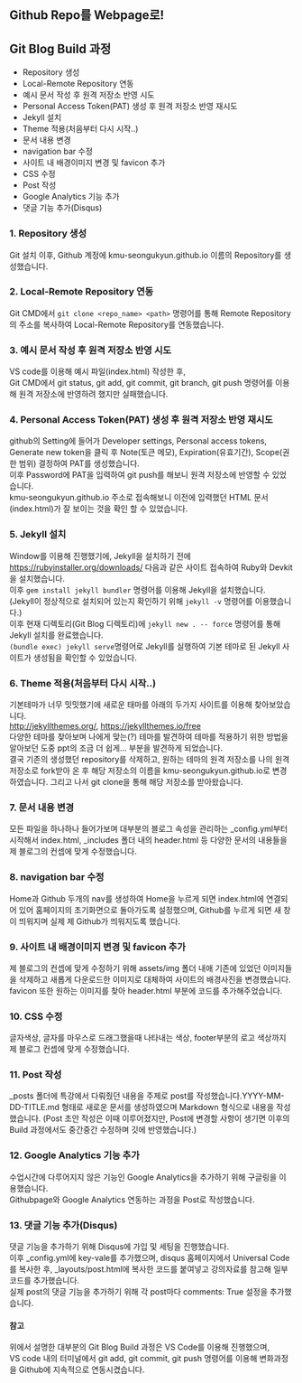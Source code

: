 ## Github Repo를 Webpage로!  

## Git Blog Build 과정  

- Repository 생성    
- Local-Remote Repository 연동
- 예시 문서 작성 후 원격 저장소 반영 시도
- Personal Access Token(PAT) 생성 후 원격 저장소 반영 재시도
- Jekyll 설치
- Theme 적용(처음부터 다시 시작..)
- 문서 내용 변경
- navigation bar 수정
- 사이트 내 배경이미지 변경 및 favicon 추가
- CSS 수정
- Post 작성
- Google Analytics 기능 추가
- 댓글 기능 추가(Disqus)

### 1. Repository 생성  
Git 설치 이후, Github 계정에 kmu-seongukyun.github.io 이름의 Repository를 생성했습니다.  

### 2. Local-Remote Repository 연동  
Git CMD에서 `git clone <repo_name> <path>` 명령어를 통해 Remote Repository의 주소를 복사하여 Local-Remote Repository를 연동했습니다.

### 3. 예시 문서 작성 후 원격 저장소 반영 시도
VS code를 이용해 예시 파일(index.html) 작성한 후,   
Git CMD에서 git status, git add, git commit, git branch, git push 명령어를 이용해 원격 저장소에 반영하려 했지만 실패했습니다.   

### 4. Personal Access Token(PAT) 생성 후 원격 저장소 반영 재시도
github의 Setting에 들어가 Developer settings, Personal access tokens, Generate new token을 클릭 후 Note(토큰 메모), Expiration(유효기간), Scope(권한 범위) 결정하여 PAT를 생성했습니다.   
이후 Password에 PAT을 입력하여 git push를 해보니 원격 저장소에 반영할 수 있었습니다.  
kmu-seongukyun.github.io 주소로 접속해보니 이전에 입력했던 HTML 문서(index.html)가 잘 보이는 것을 확인 할 수 있었습니다.

### 5. Jekyll 설치  
Window를 이용해 진행했기에, Jekyll을 설치하기 전에 https://rubyinstaller.org/downloads/ 다음과 같은 사이트 접속하여 Ruby와 Devkit을 설치했습니다.  
이후 `gem install jekyll bundler` 명령어를 이용해 Jekyll을 설치했습니다.   
(Jekyll이 정상적으로 설치되어 있는지 확인하기 위해 `jekyll -v` 명령어를 이용했습니다.)  
이후 현재 디렉토리(Git Blog 디렉토리)에 `jekyll new . -- force` 명령어를 통해 Jekyll 설치를 완료했습니다.    
`(bundle exec) jekyll serve`명령어로 Jekyll를 실행하여 기본 테마로 된 Jekyll 사이트가 생성됨을 확인할 수 있었습니다.   

### 6. Theme 적용(처음부터 다시 시작..) 
기본테마가 너무 밋밋했기에 새로운 태마를 아래의 두가지 사이트를 이용해 찾아보았습니다.    
http://jekyllthemes.org/, https://jekyllthemes.io/free    
다양한 테마를 찾아보며 나에게 맞는(?) 테마를 발견하여 테마를 적용하기 위한 방법을 알아보던 도중 ppt의 조금 더 쉽게... 부분을 발견하게 되었습니다.  
결국 기존의 생성했던 repository를 삭제하고, 원하는 테마의 원격 저장소를 나의 원격 저장소로 fork받아 온 후 해당 저장소의 이름을 kmu-seongukyun.github.io로 변경하였습니다. 그리고 나서 git clone을 통해 해당 저장소를 받아왔습니다.  

### 7. 문서 내용 변경 
모든 파일을 하나하나 들어가보며 대부분의 블로그 속성을 관리하는 _config.yml부터 시작해서 index.html, _includes 폴더 내의 header.html 등 다양한 문서의 내용들을 제 블로그의 컨셉에 맞게 수정했습니다.

### 8. navigation bar 수정
Home과 Github 두개의 nav를 생성하여 Home을 누르게 되면 index.html에 연결되어 있어 홈페이지의 초기화면으로 돌아가도록 설정했으며, Github를 누르게 되면 새 창이 띄워지며 실제 제 Github가 띄워지도록 했습니다.

### 9. 사이트 내 배경이미지 변경 및 favicon 추가
제 블로그의 컨셉에 맞게 수정하기 위해 assets/img 폴더 내애 기존에 있었던 이미지들을 삭제하고 새롭게 다운로드한 이미지로 대체하여 사이트의 배경사진을 변경했습니다.    
favicon 또한 원하는 이미지를 찾아 header.html 부분에 코드를 추가해주었습니다.

### 10. CSS 수정
글자색상, 글자를 마우스로 드래그했을때 나타내는 색상, footer부분의 로고 색상까지 제 블로그 컨셉에 맞게 수정했습니다.   

### 11. Post 작성
_posts 폴더에 특강에서 다뤄줬던 내용을 주제로 post를 작성했습니다.YYYY-MM-DD-TITLE.md 형태로 새로운 문서를 생성하였으며 Markdown 형식으로 내용을 작성했습니다.
(Post 초안 작성은 이때 이루어졌지만, Post에 변경할 사항이 생기면 이후의 Build 과정에서도 중간중간 수정하며 깃에 반영했습니다.)

### 12. Google Analytics 기능 추가
수업시간에 다루어지지 않은 기능인 Google Analytics을 추가하기 위해 구글링을 이용했습니다.    
Githubpage와 Google Analytics 연동하는 과정을 Post로 작성했습니다.  


### 13. 댓글 기능 추가(Disqus) 
댓글 기능을 추가하기 위해 Disqus에 가입 및 세팅을 진행했습니다.   
이후 _config.yml에 key-vale를 추가했으며, disqus 홈페이지에서 Universal Code를 복사한 후, _layouts/post.html에 복사한 코드를 붙여넣고 강의자료를 참고해 일부 코드를 추가했습니다.  
실제 post의 댓글 기능을 추가하기 위해 각 post마다 comments: True 설정을 추가했습니다.  

#### 참고
위에서 설명한 대부분의 Git Blog Build 과정은 VS Code를 이용해 진행했으며,   
VS code 내의 터미널에서 git add, git commit, git push 명령어를 이용해 변화과정을 Github에 지속적으로 연동시켰습니다.

